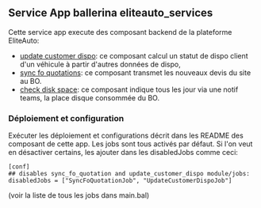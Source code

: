 ## Service App ballerina eliteauto_services

Cette service app execute des composant backend de la plateforme EliteAuto:
* [update customer dispo](../../modules/update_customer_dispo/README.md): ce composant calcul un statut de dispo client d'un véhicule à partir d'autres données de dispo,
* [sync fo quotations](../../modules/sync_fo_quotations/README.md): ce composant transmet les nouveaux devis du site au BO.
* [check disk space](../../modules/check_disk_space/README.md): ce composant indique tous les jour via une notif teams, la place disque consommée du BO.

### Déploiement et configuration

Exécuter les déploiement et configurations décrit dans les README des composant de cette app.
Les jobs sont tous activés par défaut.
Si l'on veut en désactiver certains, les ajouter dans les disabledJobs comme ceci:
```
[conf]
## disables sync_fo_quotation and update_customer_dispo module/jobs:
disabledJobs = ["SyncFoQuotationJob", "UpdateCustomerDispoJob"]
```
(voir la liste de tous les jobs dans main.bal)